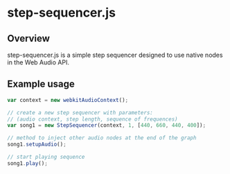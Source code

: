 # step-sequencer.js
## Overview

step-sequencer.js is a simple step sequencer designed to use native nodes in the Web Audio API.


## Example usage

```javascript
var context = new webkitAudioContext();

// create a new step sequencer with parameters:
// (audio context, step length, sequence of frequences)
var song1 = new StepSequencer(context, 1, [440, 660, 440, 400]);

// method to inject other audio nodes at the end of the graph
song1.setupAudio();

// start playing sequence
song1.play();

```